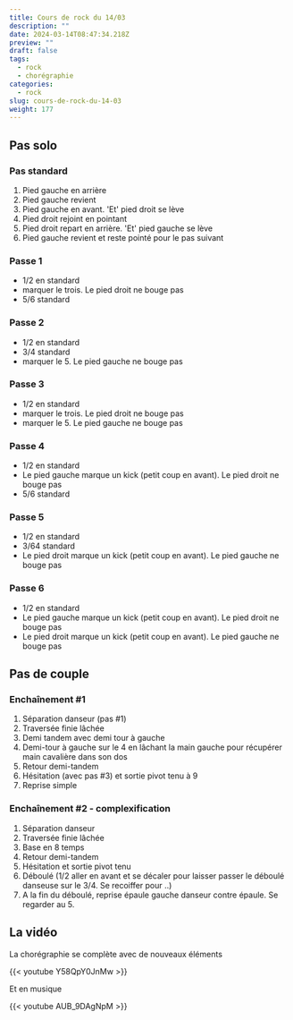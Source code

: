```yaml
---
title: Cours de rock du 14/03
description: ""
date: 2024-03-14T08:47:34.218Z
preview: ""
draft: false
tags:
  - rock
  - chorégraphie
categories:
  - rock
slug: cours-de-rock-du-14-03
weight: 177
---
```


## Pas solo

### Pas standard

1. Pied gauche en arrière
2. Pied gauche revient
3. Pied gauche en avant. 'Et' pied droit se lève
4. Pied droit rejoint en pointant
5. Pied droit repart en arrière. 'Et' pied gauche se lève
6. Pied gauche revient et reste pointé pour le pas suivant

### Passe 1 

- 1/2 en standard 
- marquer le trois. Le pied droit ne bouge pas
- 5/6 standard

### Passe 2 

- 1/2 en standard 
- 3/4 standard
- marquer le 5. Le pied gauche ne bouge pas

### Passe 3 

- 1/2 en standard 
- marquer le trois. Le pied droit ne bouge pas
- marquer le 5. Le pied gauche ne bouge pas

### Passe 4 

- 1/2 en standard 
- Le pied gauche marque un kick (petit coup en avant). Le pied droit ne bouge pas
- 5/6 standard

### Passe 5 

- 1/2 en standard 
- 3/64 standard
- Le pied droit marque un kick (petit coup en avant). Le pied gauche ne bouge pas

### Passe 6 

- 1/2 en standard 
- Le pied gauche marque un kick (petit coup en avant). Le pied droit ne bouge pas
- Le pied droit marque un kick (petit coup en avant). Le pied gauche ne bouge pas

## Pas de couple

### Enchaînement #1

1. Séparation danseur (pas #1)
2. Traversée finie lâchée
3. Demi tandem avec demi tour à gauche 
4. Demi-tour à gauche sur le 4 en lâchant la main gauche pour récupérer main cavalière dans son dos
4. Retour demi-tandem
5. Hésitation (avec pas #3) et sortie pivot tenu à 9
6. Reprise simple

### Enchaînement #2 - complexification

1. Séparation danseur
2. Traversée finie lâchée
3. Base en 8 temps
4. Retour demi-tandem
5. Hésitation et sortie pivot tenu
6. Déboulé (1/2 aller en avant et se décaler pour laisser passer le déboulé danseuse sur le 3/4. Se recoiffer pour ..)
7. A la fin du déboulé, reprise épaule gauche danseur contre épaule. Se regarder au 5.


## La vidéo

La chorégraphie se complète avec de nouveaux éléments

{{< youtube Y58QpY0JnMw >}}

Et en musique

{{< youtube AUB_9DAgNpM >}}
